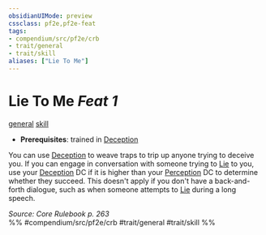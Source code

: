 ```yaml
---
obsidianUIMode: preview
cssclass: pf2e,pf2e-feat
tags:
- compendium/src/pf2e/crb
- trait/general
- trait/skill
aliases: ["Lie To Me"]
---
```

# Lie To Me  *Feat 1*  
[general](general.md "General Feat Trait")  [skill](skill.md "Skill Feat Trait")  

- **Prerequisites**: trained in [Deception](skills.md#Deception)

You can use [Deception](skills.md#Deception) to weave traps to trip up anyone trying to deceive you. If you can engage in conversation with someone trying to [Lie](lie.md) to you, use your [Deception](skills.md#Deception) DC if it is higher than your [Perception](skills.md#Perception) DC to determine whether they succeed. This doesn't apply if you don't have a back-and-forth dialogue, such as when someone attempts to [Lie](lie.md) during a long speech.

*Source: Core Rulebook p. 263*  
%% #compendium/src/pf2e/crb #trait/general #trait/skill %%